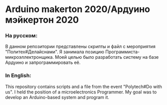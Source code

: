 # Arduino makerton 2020/Ардуино мэйкертон 2020
### На русском:
В данном репозитории представлены скрипты и файл с мероприятия "Политех#Делайснами". Я занимала позицию Программиста-микроэллектронщика. Моей целью было разработать систему на базе Ардуино и запрограммировать её.
### In English:
This repository contains scripts and a file from the event "Polytech#Do with us". I held the position of a microelectronics Programmer. My goal was to develop an Arduino-based system and program it.
